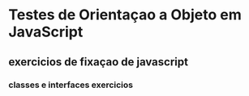 # Testes de Orientaçao a Objeto em JavaScript
## exercicios de fixaçao de javascript
### classes e interfaces exercicios
